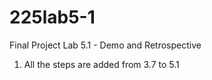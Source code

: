 # 225lab5-1
Final Project Lab 5.1 - Demo and Retrospective
1. All the steps are added from 3.7 to 5.1
